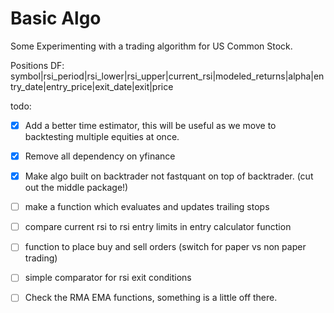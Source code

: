 # Basic Algo

Some Experimenting with a trading algorithm for US Common Stock. 

Positions DF:
symbol|rsi_period|rsi_lower|rsi_upper|current_rsi|modeled_returns|alpha|entry_date|entry_price|exit_date|exit|price

todo:
- [x] Add a better time estimator, this will be useful as we move to backtesting multiple equities at once. 
- [x] Remove all dependency on yfinance
- [x] Make algo built on backtrader not fastquant on top of backtrader. (cut out the middle package!)

- [ ] make a function which evaluates and updates trailing stops
- [ ] compare current rsi to rsi entry limits in entry calculator function
- [ ] function to place buy and sell orders (switch for paper vs non paper trading)
- [ ] simple comparator for rsi exit conditions
- [ ] Check the RMA EMA functions, something is a little off there.